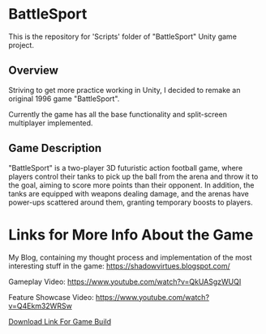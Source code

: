 BattleSport
======
This is the repository for 'Scripts' folder of "BattleSport" Unity game project.

Overview
----------------
Striving to get more practice working in Unity, I decided to remake an original 1996 game "BattleSport".

Currently the game has all the base functionality and split-screen multiplayer implemented.

Game Description
----------------
"BattleSport" is a two-player 3D futuristic action football game, where players control their tanks to pick up the ball from the arena 
and throw it to the goal, aiming to score more points than their opponent. In addition, the tanks are equipped with weapons dealing damage, and the arenas have power-ups scattered around them, granting temporary boosts to players.

Links for More Info About the Game
======
My Blog, containing my thought process and implementation of the most interesting stuff in the game: https://shadowvirtues.blogspot.com/

Gameplay Video: https://www.youtube.com/watch?v=QkUASgzWUQI

Feature Showcase Video: https://www.youtube.com/watch?v=Q4Ekm32WRSw

[Download Link For Game Build](https://drive.google.com/file/d/1ljsbk2KtyT8Ztlb_GLXZxv9H3mXUlVgg/view?usp=sharing)

